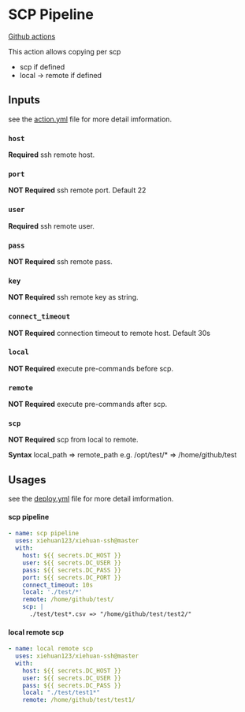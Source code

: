 # SCP Pipeline

[Github actions](https://help.github.com/en/actions/creating-actions/creating-a-docker-container-action)

This action allows copying per scp
* scp if defined
* local -> remote if defined

## Inputs
see the [action.yml](./action.yml) file for more detail imformation.

### `host`

**Required** ssh remote host.

### `port`

**NOT Required** ssh remote port. Default 22

### `user`

**Required** ssh remote user.

### `pass`

**NOT Required** ssh remote pass.

### `key`

**NOT Required** ssh remote key as string.

### `connect_timeout`

**NOT Required** connection timeout to remote host. Default 30s

### `local`

**NOT Required** execute pre-commands before scp.

### `remote`

**NOT Required** execute pre-commands after scp.

### `scp`

**NOT Required** scp from local to remote.

**Syntax**
local_path => remote_path
e.g.
/opt/test/* => /home/github/test


## Usages
see the [deploy.yml](./.github/workflows/deploy.yml) file for more detail imformation.

#### scp pipeline
```yaml
- name: scp pipeline
  uses: xiehuan123/xiehuan-ssh@master
  with:
    host: ${{ secrets.DC_HOST }}
    user: ${{ secrets.DC_USER }}
    pass: ${{ secrets.DC_PASS }}
    port: ${{ secrets.DC_PORT }}
    connect_timeout: 10s
    local: './test/*'
    remote: /home/github/test/
    scp: |
      ./test/test*.csv => "/home/github/test/test2/"
```

#### local remote scp
```yaml
- name: local remote scp
  uses: xiehuan123/xiehuan-ssh@master
  with:
    host: ${{ secrets.DC_HOST }}
    user: ${{ secrets.DC_USER }}
    pass: ${{ secrets.DC_PASS }}
    local: "./test/test1*"
    remote: /home/github/test/test1/
```

  
